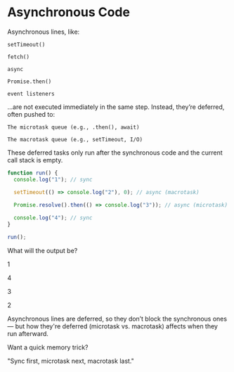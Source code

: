 # Asynchronous Code

Asynchronous lines, like:

    setTimeout()

    fetch()

    async

    Promise.then()

    event listeners

…are not executed immediately in the same step. Instead, they’re deferred, often pushed to:

    The microtask queue (e.g., .then(), await)

    The macrotask queue (e.g., setTimeout, I/O)

These deferred tasks only run after the synchronous code and the current call stack is empty.

```javascript
function run() {
  console.log("1"); // sync

  setTimeout(() => console.log("2"), 0); // async (macrotask)
  
  Promise.resolve().then(() => console.log("3")); // async (microtask)

  console.log("4"); // sync
}

run();
```

What will the output be?

1

4

3

2

Asynchronous lines are deferred, so they don’t block the synchronous ones — but how they're deferred (microtask vs. macrotask) affects when they run afterward.

Want a quick memory trick?

"Sync first, microtask next, macrotask last."
